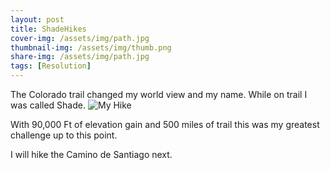 ```yaml
---
layout: post
title: ShadeHikes
cover-img: /assets/img/path.jpg
thumbnail-img: /assets/img/thumb.png
share-img: /assets/img/path.jpg
tags: [Resolution]
---
```


The Colorado trail changed my world view and my name. While on trail I was called Shade.
![My Hike](assets/img/thumb.png "Image")

With 90,000 Ft of elevation gain and 500 miles of trail this was my greatest challenge up to this point.

I will hike the Camino de Santiago next.
